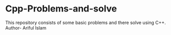 # Cpp-Problems-and-solve
This repository consists of some basic problems and there solve using C++. 
Author- Ariful Islam

